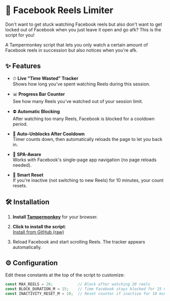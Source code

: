 # 📵 Facebook Reels Limiter

Don't want to get stuck watching Facebook reels but also don't want to get locked out of Facebook when you just leave it open and go afk? This is the script for you!

A Tampermonkey script that lets you only watch a certain amount of Facebook reels in succession but also notices when you're afk.

## ✨ Features

- ⏱ **Live "Time Wasted" Tracker**  
  Shows how long you've spent watching Reels during this session.

- 📊 **Progress Bar Counter**  
  See how many Reels you've watched out of your session limit.

- ⛔ **Automatic Blocking**  
  After watching too many Reels, Facebook is blocked for a cooldown period.

- 🔄 **Auto-Unblocks After Cooldown**  
  Timer counts down, then automatically reloads the page to let you back in.

- 🎯 **SPA-Aware**  
  Works with Facebook's single-page app navigation (no page reloads needed).

- 🧠 **Smart Reset**  
  If you're inactive (not switching to new Reels) for 10 minutes, your count resets.

## 🛠 Installation

1. **Install [Tampermonkey](https://www.tampermonkey.net/)** for your browser.
2. **Click to install the script**:  
   [Install from GitHub (raw)](https://raw.githubusercontent.com/dianx93/facebook-reels-limiter/main/facebook-reels-limiter.user.js)  

3. Reload Facebook and start scrolling Reels. The tracker appears automatically.

## ⚙️ Configuration

Edit these constants at the top of the script to customize:

```js
const MAX_REELS = 20;           // Block after watching 20 reels
const BLOCK_DURATION_M = 15;    // Time Facebook stays blocked for 15 minutes
const INACTIVITY_RESET_M = 10;  // Reset counter if inactive for 10 mins
